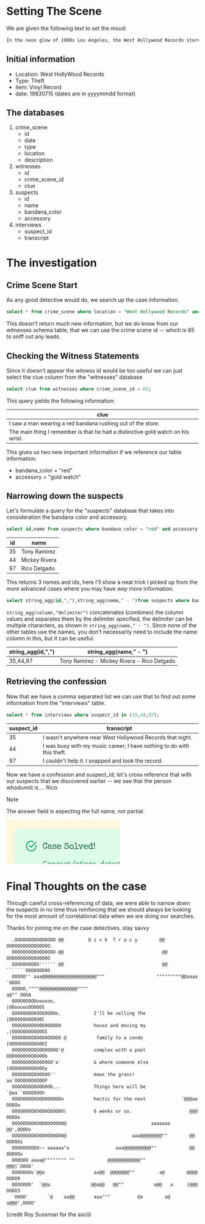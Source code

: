 # Setting The Scene
We are given the following text to set the mood:

```txt
In the neon glow of 1980s Los Angeles, the West Hollywood Records store was rocked by a daring theft. A prized vinyl record, worth over $10,000, vanished during a busy evening, leaving the store owner desperate for answers. Vaguely recalling the details, you know the incident occurred on July 15, 1983, at this famous store. Your task is to track down the thief and bring them to justice.
```

## Initial information
- Location: West HollyWood Records
- Type: Theft
- Item: Vinyl Record
- date: 19830715 (dates are in yyyymmdd format)

## The databases
1. crime_scene
	- id
	- date
	- type
	- location
	- description
2. witnesses
	- id
	- crime_scene_id
	- clue
3. suspects
	- id
	- name
	- bandana_color
	- accessory
4. interviews
	- suspect_id
	- transcript

# The investigation

## Crime Scene Start
As any good detective would do, we search up the case information.

```sql
select * from crime_scene where location = "West Hollywood Records" and date = 19830715;
```

This doesn't return much new information, but we do know from our witnesses schema table, that we can use the crime scene id -- which is 65 to sniff out any leads.

## Checking the Witness Statements

Since it doesn't appear the witness id would be too useful we can just select the clue column from the "witnesses" database

```sql
select clue from witnesses where crime_scene_id = 65;
```

This query yields the following information:

| clue                                                                            |
| ------------------------------------------------------------------------------- |
| I saw a man wearing a red bandana rushing out of the store.                     |
| The main thing I remember is that he had a distinctive gold watch on his wrist. |
This gives us two new important information if we reference our table information:
- bandana_color = "red"
- accessory = "gold watch"

## Narrowing down the suspects
Let's formulate a query for the "suspects" database that takes into consideration the bandana color and accessory.

```sql
select id,name from suspects where bandana_color = "red" and accessory = "gold watch";
```

| id  | name          |
| --- | ------------- |
| 35  | Tony Ramirez  |
| 44  | Mickey Rivera |
| 97  | Rico Delgado  |
This returns 3 names and ids, here I'll show a neat trick I picked up from the more advanced cases where you may have *way* more information.

```sql
select string_agg(id,","),string_agg(name," - ")from suspects where bandana_color = "red" and accessory = "gold watch";
```

`string_agg(column,"delimiter")` concatenates (combines) the column values and separates them by the delimiter specified, the delimiter can be multiple characters, as shown in `string_agg(name," - ")`. Since none of the other tables use the names, you don't necessarily need to include the name column in this, but it can be useful.

| string_agg(id,",") | string_agg(name," - ")                      |
| ------------------ | ------------------------------------------- |
| 35,44,97           | Tony Ramirez - Mickey Rivera - Rico Delgado |
## Retrieving the confession
Now that we have a comma separated list we can use that to find out some information from the "interviews" table.

```sql
select * from interviews where suspect_id in (35,44,97);
```

|suspect_id|transcript|
|---|---|
|35|I wasn't anywhere near West Hollywood Records that night.|
|44|I was busy with my music career; I have nothing to do with this theft.|
|97|I couldn't help it. I snapped and took the record.|
Now we have a confession and suspect_id; let's cross reference that with our suspects that we discovered earlier -- we see that the person whodunnit is.... Rico

> [!note] 
> The answer field is expecting the full name, not partial. 

![Case_Solved](../images/Case_Solved.png)

# Final Thoughts on the case
Through careful cross-referencing of data, we were able to narrow down the suspects in no time thus reinforcing that we should always be looking for the most amount of correlational data when we are doing our searches.

Thanks for joining me on the case detectives, stay savvy
```
  .OOOOOOOOOOOOOOO @@         D i c k  T r a c y        @@ OOOOOOOOOOOOOOOO.
  OOOOOOOOOOOOOOOO @@                                    @@ OOOOOOOOOOOOOOOO
  OOOOOOOOOO'''''' @@                                    @@ ```````OOOOOOOOO
  OOOOO'' aaa@@@@@@@@@@@@@@@@@@@@"""                   """""""""@@aaaa `OOOO
  OOOOO,""""@@@@@@@@@@@@@@""""                                     a@"" OOOA
  OOOOOOOOOoooooo,                                            |OOoooooOOOOOS
  OOOOOOOOOOOOOOOOo,            I'll be selling the           |OOOOOOOOOOOOC
  OOOOOOOOOOOOOOOOOO            house and moving my          ,|OOOOOOOOOOOOI
  OOOOOOOOOOOOOOOOOO @           family to a condo           |OOOOOOOOOOOOOI
  OOOOOOOOOOOOOOOOO'@           complex with a pool          OOOOOOOOOOOOOOb
  OOOOOOOOOOOOOOO'a'            & where someone else         |OOOOOOOOOOOOOy
  OOOOOOOOOOOOOO''              mows the grass!           aa`OOOOOOOOOOOP
  OOOOOOOOOOOOOOb,..            Things here will be           `@aa``OOOOOOOh
  OOOOOOOOOOOOOOOOOOo           hectic for the next             `@@@aa OOOOo
  OOOOOOOOOOOOOOOOOOO|          6 weeks or so.                     @@@ OOOOe
  OOOOOOOOOOOOOOOOOOO@                               aaaaaaa       @@',OOOOn
  OOOOOOOOOOOOOOOOOOO@                        aaa@@@@@@@@""        @@ OOOOOi
  OOOOOOOOOO~~ aaaaaa"a                 aaa@@@@@@@@@@""            @@ OOOOOx
  OOOOOO aaaa@"""""""" ""            @@@@@@@@@@@@""               @@@|`OOOO'
  OOOOOOOo`@@a                  aa@@  @@@@@@@""         a@        @@@@ OOOO9
  OOOOOOO'  `@@a               @@a@@   @@""           a@@   a     |@@@ OOOO3
  `OOOO'       `@    aa@@       aaa"""          @a        a@     a@@@',OOOO'

```
(credit Roy Sussman for the ascii)
